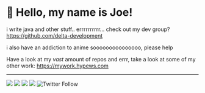 # 👋 Hello, my name is Joe!

i write java and other stuff.. errrrrrrrrr... check out my dev group? https://github.com/delta-development

i also have an addiction to anime sooooooooooooooo, please help

Have a look at my _vast_ amount of repos and errr, take a look at some of my other work: https://mywork.hypews.com

***
![](https://img.shields.io/badge/Age-16-success?style=for-the-badge) ![](https://img.shields.io/badge/Language-Java-orange?style=for-the-badge) ![](https://img.shields.io/badge/Crippling%20Anime%20Addiction%3F-Yes-critical?style=for-the-badge) ![](https://img.shields.io/github/followers/hypewsthedev?style=for-the-badge) ![Twitter Follow](https://img.shields.io/twitter/follow/nothypews?style=for-the-badge)
